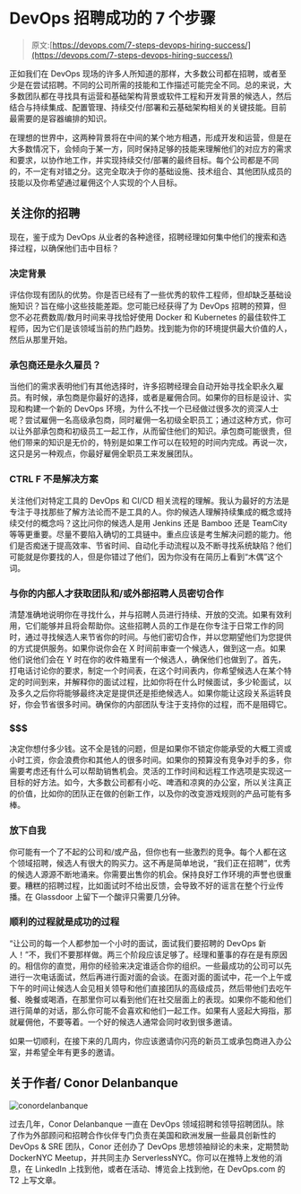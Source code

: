 # DevOps 招聘成功的 7 个步骤

> 原文:[https://devops.com/7-steps-devops-hiring-success/](https://devops.com/7-steps-devops-hiring-success/)

正如我们在 DevOps 现场的许多人所知道的那样，大多数公司都在招聘，或者至少是在尝试招聘。不同的公司所需的技能和工作描述可能完全不同。总的来说，大多数团队都在寻找具有运营和基础架构背景或软件工程和开发背景的候选人，然后结合与持续集成、配置管理、持续交付/部署和云基础架构相关的关键技能。目前最需要的是容器编排的知识。

在理想的世界中，这两种背景将在中间的某个地方相遇，形成开发和运营，但是在大多数情况下，会倾向于某一方，同时保持足够的技能来理解他们的对应方的需求和要求，以协作地工作，并实现持续交付/部署的最终目标。每个公司都是不同的，不一定有对错之分。这完全取决于你的基础设施、技术组合、其他团队成员的技能以及你希望通过雇佣这个人实现的个人目标。

## 关注你的招聘

现在，鉴于成为 DevOps 从业者的各种途径，招聘经理如何集中他们的搜索和选择过程，以确保他们击中目标？

### **决定背景**

评估你现有团队的优势。你是否已经有了一些优秀的软件工程师，但却缺乏基础设施知识？旨在缩小这些技能差距。您可能已经获得了为 DevOps 招聘的预算，但您不必花费数周/数月时间来寻找恰好使用 Docker 和 Kubernetes 的最佳软件工程师，因为它们是该领域当前的热门趋势。找到能为你的环境提供最大价值的人，然后从那里开始。

### **承包商还是永久雇员？**

当他们的需求表明他们有其他选择时，许多招聘经理会自动开始寻找全职永久雇员。有时候，承包商是你最好的选择，或者是雇佣合同。如果你的目标是设计、实现和构建一个新的 DevOps 环境，为什么不找一个已经做过很多次的资深人士呢？尝试雇佣一名高级承包商，同时雇佣一名初级全职员工；通过这种方式，你可以让外部承包商和初级员工一起工作，从而留住他们的知识。承包商可能很贵，但他们带来的知识是无价的，特别是如果工作可以在较短的时间内完成。再说一次，这只是另一种观点，你最好雇佣全职员工来发展团队。

### **CTRL F 不是解决方案**

关注他们对特定工具的 DevOps 和 CI/CD 相关流程的理解。我认为最好的方法是专注于寻找那些了解方法论而不是工具的人。你的候选人理解持续集成的概念或持续交付的概念吗？这比问你的候选人是用 Jenkins 还是 Bamboo 还是 TeamCity 等等更重要。尽量不要陷入确切的工具链中。重点应该是考生解决问题的能力。他们是否痴迷于提高效率、节省时间、自动化手动流程以及不断寻找系统缺陷？他们可能就是你要找的人，但是你错过了他们，因为你没有在简历上看到“木偶”这个词。

### **与你的内部人才获取团队和/或外部招聘人员密切合作**

清楚准确地说明你在寻找什么，并与招聘人员进行持续、开放的交流。如果有效利用，它们能够并且将会帮助你。这些招聘人员的工作是在你专注于日常工作的同时，通过寻找候选人来节省你的时间。与他们密切合作，并以您期望他们为您提供的方式提供服务。如果你说你会在 X 时间前审查一个候选人，做到这一点。如果他们说他们会在 Y 时在你的收件箱里有一个候选人，确保他们也做到了。首先，打电话讨论你的要求，制定一个时间表，在这个时间表内，你希望候选人在某个特定的时间到来，并解释你的面试过程，比如你将在什么时候面试，多少轮面试，以及多久之后你将能够最终决定是提供还是拒绝候选人。如果你能让这段关系运转良好，你会节省很多时间。确保你的内部团队专注于支持你的过程，而不是阻碍它。

### **$$$**

决定你想付多少钱。这不全是钱的问题，但是如果你不锁定你能承受的大概工资或小时工资，你会浪费你和其他人的很多时间。如果你的预算没有竞争对手的多，你需要考虑还有什么可以帮助销售机会。灵活的工作时间和远程工作选项是实现这一目标的好方法。如今，大多数公司都有小吃、啤酒和凉爽的办公室，所以关注真正的价值，比如你的团队正在做的创新工作，以及你的改变游戏规则的产品可能有多棒。

### **放下自我**

你可能有一个了不起的公司和/或产品，但你也有一些激烈的竞争。每个人都在这个领域招聘，候选人有很大的购买力。这不再是简单地说，“我们正在招聘”，优秀的候选人源源不断地涌来。你需要出售你的机会。保持良好工作环境的声誉也很重要。糟糕的招聘过程，比如面试时不给出反馈，会导致不好的谣言在整个行业传播。在 Glassdoor 上留下一个酸评只需要几分钟。

### **顺利的过程就是成功的过程**

“让公司的每一个人都参加一个小时的面试，面试我们要招聘的 DevOps 新人！”不，我们不要那样做。两三个阶段应该足够了。经理和董事的存在是有原因的。相信你的直觉，用你的经验来决定谁适合你的组织。一些最成功的公司可以先进行一次电话面试，然后再进行面对面的会谈。在面对面的面试中，花一个上午或下午的时间让候选人会见相关领导和他们直接团队的高级成员，然后带他们去吃午餐、晚餐或喝酒，在那里你可以看到他们在社交层面上的表现。如果你不能和他们进行简单的对话，那么你可能不会喜欢和他们一起工作。如果有人竖起大拇指，那就雇佣他，不要等着。一个好的候选人通常会同时收到很多邀请。

如果一切顺利，在接下来的几周内，你应该邀请你闪亮的新员工或承包商进入办公室，并希望全年有更多的邀请。

## 关于作者/ Conor Delanbanque

![conordelanbanque](../Images/49696aba8059acc6672b15e947239e01.png)

过去几年，Conor Delanbanque 一直在 DevOps 领域招聘和领导招聘团队。除了作为外部顾问和招聘合作伙伴专门负责在美国和欧洲发展一些最具创新性的 DevOps & SRE 团队，Conor 还创办了 DevOps 思想领袖辩论的未来，定期赞助 DockerNYC Meetup，并共同主办 ServerlessNYC。你可以在推特上发他的消息，在 LinkedIn 上找到他，或者在活动、博览会上找到他，在 DevOps.com 的 T2 上写文章。